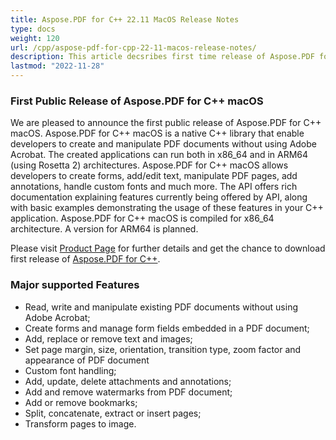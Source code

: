 ```yaml
---
title: Aspose.PDF for C++ 22.11 MacOS Release Notes
type: docs
weight: 120
url: /cpp/aspose-pdf-for-cpp-22-11-macos-release-notes/
description: This article decsribes first time release of Aspose.PDF for C++ for MacOS
lastmod: "2022-11-28"
---
```


### **First Public Release of Aspose.PDF for C++ macOS**
We are pleased to announce the first public release of Aspose.PDF for C++ macOS. Aspose.PDF for C++ macOS is a native C++ library that enable developers to create and manipulate PDF documents without using Adobe Acrobat. The created applications can run both in x86_64 and in ARM64 (using Rosetta 2) architectures. Aspose.PDF for C++ macOS allows developers to create forms, add/edit text, manipulate PDF pages, add annotations, handle custom fonts and much more. The API offers rich documentation explaining features currently being offered by API, along with basic examples demonstrating the usage of these features in your C++ application. Aspose.PDF for C++ macOS is compiled for x86_64 architecture. A version for ARM64 is planned.

Please visit [Product Page](https://docs.aspose.com/pdf/cpp/) for further details and get the chance to download first release of [Aspose.PDF for C++](https://releases.aspose.com/pdf/cpp).

### **Major supported Features**

* Read, write and manipulate existing PDF documents without using Adobe Acrobat;
* Create forms and manage form fields embedded in a PDF document;
* Add, replace or remove text and images;
* Set page margin, size, orientation, transition type, zoom factor and appearance of PDF document
* Custom font handling;
* Add, update, delete attachments and annotations;
* Add and remove watermarks from PDF document;
* Add or remove bookmarks;
* Split, concatenate, extract or insert pages;
* Transform pages to image.
